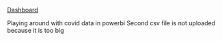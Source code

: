 [Dashboard](https://app.powerbi.com/groups/me/reports/be0aa131-ec91-4341-981d-b185f73b35da/ReportSection?experience=power-bi)

 Playing around with covid data in powerbi
 Second csv file is not uploaded because it is too big
